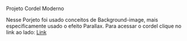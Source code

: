 
Projeto Cordel Moderno

Nesse Porjeto foi usado conceitos de Background-image, mais especificamente usado o efeito Parallax.
Para acessar o cordel clique no link ao lado: <a href='https://rafael-n-santos.github.io/Cordel-Moderno/'>Link</a>